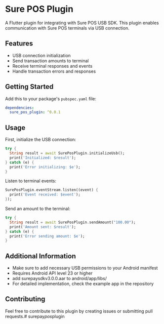 # Sure POS Plugin

A Flutter plugin for integrating with Sure POS USB SDK. This plugin enables communication with Sure POS terminals via USB connection.

## Features

* USB connection initialization
* Send transaction amounts to terminal
* Receive terminal responses and events
* Handle transaction errors and responses

## Getting Started

Add this to your package's `pubspec.yaml` file:

```yaml
dependencies:
  sure_pos_plugin: ^0.0.1
```

## Usage

First, initialize the USB connection:

```dart
try {
  String result = await SurePosPlugin.initializeUsb();
  print('Initialized: $result');
} catch (e) {
  print('Error initializing: $e');
}
```

Listen to terminal events:

```dart
SurePosPlugin.eventStream.listen((event) {
  print('Event received: $event');
});
```

Send an amount to the terminal:

```dart
try {
  String result = await SurePosPlugin.sendAmount("100.00");
  print('Amount sent: $result');
} catch (e) {
  print('Error sending amount: $e');
}
```

## Additional Information

* Make sure to add necessary USB permissions to your Android manifest
* Requires Android API level 23 or higher
* add surepaysdkv3.0.0.aar to android/app/libs/
* For detailed implementation, check the example app in the repository

## Contributing

Feel free to contribute to this plugin by creating issues or submitting pull requests.#   s u r e p a y _ p o s _ p l u g i n  
 